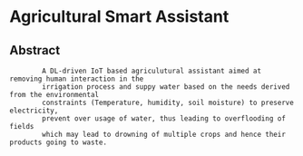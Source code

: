 # Agricultural Smart Assistant
## Abstract
            A DL-driven IoT based agriculutural assistant aimed at removing human interaction in the 
            irrigation process and suppy water based on the needs derived from the environmental 
            constraints (Temperature, humidity, soil moisture) to preserve electricity, 
            prevent over usage of water, thus leading to overflooding of fields 
            which may lead to drowning of multiple crops and hence their products going to waste.

